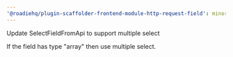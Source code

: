 ```yaml
---
'@roadiehq/plugin-scaffolder-frontend-module-http-request-field': minor
---
```


Update SelectFieldFromApi to support multiple select

If the field has type "array" then use multiple select.
